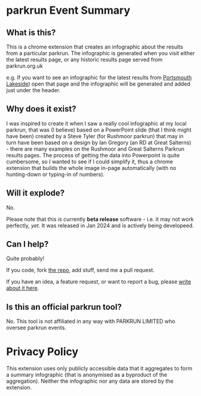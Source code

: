 # parkrun Event Summary

## What is this?

This is a chrome extension that creates an infographic about the results from a particular parkrun.   The infographic is generated when you visit either the latest results page, or any historic results page served from parkrun.org.uk

e.g. If you want to see an infographic for the latest results from [Portsmouth Lakeside](https://www.parkrun.org.uk/portsmouthlakeside/results/latestresults/)) open that page and the infographic will be generated and added just under the header.

## Why does it exist?

I was inspired to create it when I saw a really cool infographic at my local parkrun, that was (I believe) based on a PowerPoint slide (that I think might have been) created by a Steve Tyler (for Rushmoor parkrun) that may in turn have been based on a design by Ian Gregory (an RD at Great Salterns) - there are many examples on the Rushmoor and Great Salterns Parkrun results pages.  The process of getting the data into Powerpoint is quite cumbersome, so I wanted to see if I could simplify it, thus a chrome extension that builds the whole image in-page automatically (with no hunting-down or typing-in of numbers).

## Will it explode?

No.

Please note that this _is_ currently **beta release** software - i.e. it may not work perfectly, _yet_.  It was released in Jan 2024 and is actively being developeed.

## Can I help?

Quite probably!

If you code, fork [the repo](https://github.com/ear1grey/parkrun-event-summary), add stuff, send me a pull request.

If you have an idea, a feature request, or want to report a bug, please [write about it here](https://github.com/ear1grey/parkrun-event-summary/issues).

## Is this an official parkrun tool?

No.  This tool is not affiliated in any way with PARKRUN LIMITED who oversee parkrun events.


# Privacy Policy

This extension uses only publicly accessible data that it aggregates to form a summary infographic (that is anonymised as a byproduct of the aggregation).  Neither the infographic nor any data are stored by the extension.

